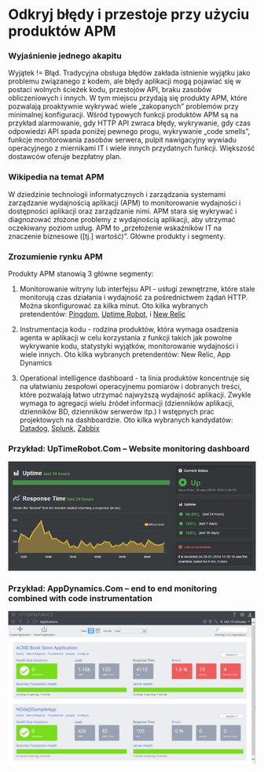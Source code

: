 # Odkryj błędy i przestoje przy użyciu produktów APM


### Wyjaśnienie jednego akapitu

Wyjątek != Błąd. Tradycyjna obsługa błędów zakłada istnienie wyjątku jako problemu związanego z kodem, ale błędy aplikacji mogą pojawiać się w postaci wolnych ścieżek kodu, przestojów API, braku zasobów obliczeniowych i innych. W tym miejscu przydają się produkty APM, które pozwalają proaktywnie wykrywać wiele „zakopanych” problemów przy minimalnej konfiguracji. Wśród typowych funkcji produktów APM są na przykład alarmowanie, gdy HTTP API zwraca błędy, wykrywanie, gdy czas odpowiedzi API spada poniżej pewnego progu, wykrywanie „code smells”, funkcje monitorowania zasobów serwera, pulpit nawigacyjny wywiadu operacyjnego z miernikami IT i wiele innych przydatnych funkcji. Większość dostawców oferuje bezpłatny plan.

### Wikipedia na temat APM

W dziedzinie technologii informatycznych i zarządzania systemami zarządzanie wydajnością aplikacji (APM) to monitorowanie wydajności i dostępności aplikacji oraz zarządzanie nimi. APM stara się wykrywać i diagnozować złożone problemy z wydajnością aplikacji, aby utrzymać oczekiwany poziom usług. APM to „przełożenie wskaźników IT na znaczenie biznesowe ([tj.] wartość)”. Główne produkty i segmenty.

### Zrozumienie rynku APM

Produkty APM stanowią 3 główne segmenty:

1. Monitorowanie witryny lub interfejsu API - usługi zewnętrzne, które stale monitorują czas działania i wydajność za pośrednictwem żądań HTTP. Można skonfigurować za kilka minut. Oto kilka wybranych pretendentów: [Pingdom](https://www.pingdom.com/), [Uptime Robot](https://uptimerobot.com/), i [New Relic](https://newrelic.com/application-monitoring)

2. Instrumentacja kodu - rodzina produktów, która wymaga osadzenia agenta w aplikacji w celu korzystania z funkcji takich jak powolne wykrywanie kodu, statystyki wyjątków, monitorowanie wydajności i wiele innych. Oto kilka wybranych pretendentów: New Relic, App Dynamics

3. Operational intelligence dashboard - ta linia produktów koncentruje się na ułatwianiu zespołowi operacyjnemu pomiarów i dobranych treści, które pozwalają łatwo utrzymać najwyższą wydajność aplikacji. Zwykle wymaga to agregacji wielu źródeł informacji (dzienników aplikacji, dzienników BD, dzienników serwerów itp.) I wstępnych prac projektowych na dashboardzie. Oto kilka wybranych kandydatów: [Datadog](https://www.datadoghq.com/), [Splunk](https://www.splunk.com/), [Zabbix](https://www.zabbix.com/)



 ### Przykład: UpTimeRobot.Com – Website monitoring dashboard
![alt text](https://github.com/goldbergyoni/nodebestpractices/blob/master/assets/images/uptimerobot.jpg "Website monitoring dashboard")

 ### Przykład: AppDynamics.Com – end to end monitoring combined with code instrumentation
![alt text](https://github.com/goldbergyoni/nodebestpractices/blob/master/assets/images/app-dynamics-dashboard.png "end to end monitoring combined with code instrumentation")
